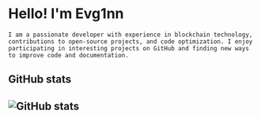 # **Hello! I'm Evg1nn** 

`I am a passionate developer with experience in blockchain technology, contributions to open-source projects, and code optimization. I enjoy participating in interesting projects on GitHub and finding new ways to improve code and documentation.`
## GitHub stats
## ![GitHub stats](https://github-readme-stats.vercel.app/api?username=evg1nn0eth&show_icons=true&theme=shades-of-purple)


<!---## **Connect with Me**
! 📫 Электронная почта: [ваш.email@example.com](mailto:ваш.email@example.com)
- 🌐 [LinkedIn](https://www.linkedin.com/in/ваш-профиль) | [Twitter](https://twitter.com/ваш-профиль) 

<!---
evg1nn0eth/evg1nn0eth is a ✨ special ✨ repository because its `README.md` (this file) appears on your GitHub profile.
You can click the Preview link to take a look at your changes.
--->
